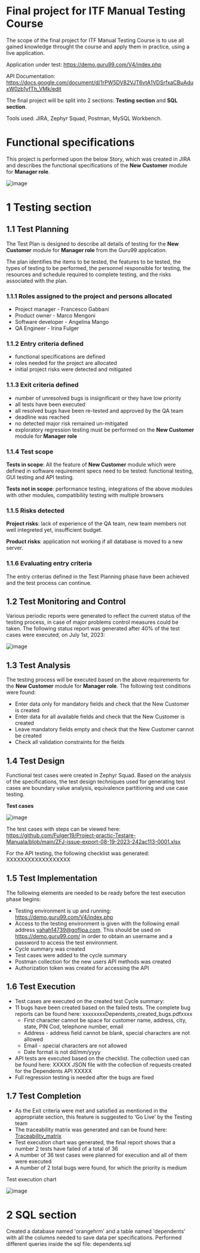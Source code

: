 # Final project for ITF Manual Testing Course
The scope of the final project for ITF Manual Testing Course is to use all gained knowledge throught the course and apply them in practice, using a live application.

Application under test: https://demo.guru99.com/V4/index.php

API Documentation: https://docs.google.com/document/d/1rPW5DV82VJT6vtA1VDSrfxaCBuAduxW0zb1yfTh_VMk/edit

The final project will be split into 2 sections: **Testing section** and **SQL section**.

Tools used: JIRA, Zephyr Squad, Postman, MySQL Workbench.

# Functional specifications
This project is performed upon the below Story, which was created in JIRA and describes the functional specifications of the **New Customer** module for **Manager role**.

![image](https://github.com/Fulger19/Proiect-practic-Testare-Manuala/assets/135150028/6dc5b021-b7ac-442c-85e3-d53cf4eafdc6)


# 1 Testing section

## 1.1 Test Planning
The Test Plan is designed to describe all details of testing for the **New Customer** module for **Manager role** from the Guru99 application.

The plan identifies the items to be tested, the features to be tested, the types of testing to be performed, the personnel responsible for testing, the resources and schedule required to complete testing, and the risks associated with the plan.

### 1.1.1 Roles assigned to the project and persons allocated
- Project manager - Francesco Gabbani
- Product owner - Marco Mengoni
- Software developer - Angelina Mango
- QA Engineer - Irina Fulger

### 1.1.2 Entry criteria defined
- functional specifications are defined
- roles needed for the project are allocated
- initial project risks were detected and mitigated

### 1.1.3 Exit criteria defined
- number of unresolved bugs is insignificant or they have low priority
- all tests have been executed
- all resolved bugs have been re-tested and approved by the QA team
- deadline was reached
- no detected major risk remained un-mitigated
- exploratory regression testing must be performed on the **New Customer** module for **Manager role**
  
### 1.1.4 Test scope

**Tests in scope**: All the feature of **New Customer** module which were defined in software requirement specs need to be tested: functional testing, GUI testing and API testing.

**Tests not in scope**: performance testing, integrations of the above modules with other modules, compatibility testing with multiple browsers

### 1.1.5 Risks detected
**Project risks**: lack of experience of the QA team, new team members not well integreted yet, insufficient budget.

**Product risks**: application not working if all database is moved to a new server.

### 1.1.6 Evaluating entry criteria
The entry criterias defined in the Test Planning phase have been achieved and the test process can continue.

## 1.2 Test Monitoring and Control
Various periodic reports were generated to reflect the current status of the testing process, in case of major problems control measures could be taken. The following status report was generated after 40% of the test cases were executed, on July 1st, 2023:

![image](https://github.com/Fulger19/Proiect-practic-Testare-Manuala/assets/135150028/c2988eb8-b38a-4d13-80f1-ece579b9631b)


## 1.3 Test Analysis
The testing process will be executed based on the above requirements for the **New Customer** module for **Manager role**. The following test conditions were found:

- Enter data only for mandatory fields and check that the New Customer is created
- Enter data for all available fields and check that the New Customer is created
- Leave mandatory fields empty and check that the New Customer cannot be created
- Check all validation constraints for the fields

## 1.4 Test Design

Functional test cases were created in Zephyr Squad. Based on the analysis of the specifications, the test design techniques used for generating test cases are boundary value analysis, equivalence partitioning and use case testing.

**Test cases**

![image](https://github.com/Fulger19/Proiect-practic-Testare-Manuala/assets/135150028/2458ad39-98f3-443c-b794-e56e7b3b4d51)

The test cases with steps can be viewed here: https://github.com/Fulger19/Proiect-practic-Testare-Manuala/blob/main/ZFJ-issue-export-08-19-2023-242ac113-0001.xlsx

For the API testing, the following checklist was generated: XXXXXXXXXXXXXXXXXX

## 1.5 Test Implementation
The following elements are needed to be ready before the test execution phase begins:

- Testing environment is up and running: https://demo.guru99.com/V4/index.php
- Access to the testing environment is given with the following email address vahah14739@goflipa.com. This should be used on https://demo.guru99.com/ in order to obtain an username and a password to access the test environment.
- Cycle summary was created
- Test cases were added to the cycle summary
- Postman collection for the new users API methods was created
- Authorization token was created for accessing the API

## 1.6 Test Execution
- Test cases are executed on the created test Cycle summary: 
- 11 bugs have been created based on the failed tests. The complete bug reports can be found here: xxxxxxxxDependents_created_bugs.pdfxxxx
    - First character cannot be space for customer name, address, city, state, PIN Cod, telephone number, email
    - Address - address field cannot be blank, special characters are not allowed
    - Email - special characters are not allowed
    - Date format is not dd/mm/yyyy
- API tests are executed based on the checklist. The collection used can be found here: XXXXX JSON file with the collection of requests created for the Dependents API XXXXX
- Full regression testing is needed after the bugs are fixed

## 1.7 Test Completion
- As the Exit criteria were met and satisfied as mentioned in the appropriate section, this feature is suggested to ‘Go Live’ by the Testing team
- The traceability matrix was generated and can be found here: [Traceability_matrix](https://github.com/Fulger19/Proiect-practic-Testare-Manuala/blob/main/Traceability_matrix_Guru99.xlsx)
- Test execution chart was generated, the final report shows that a number 2 tests have failed of a total of 36
- A number of 36 test cases were planned for execution and all of them were executed
- A number of 2 total bugs were found, for which the priority is medium

Test execution chart

![image](https://github.com/Fulger19/Proiect-practic-Testare-Manuala/assets/135150028/87704713-be30-4be2-889c-4f0457f4bd0d)


# 2 SQL section

Created a database named 'orangehrm' and a table named 'dependents' with all the columns needed to save data per specifications. Performed different queries inside the sql file: dependents.sql
  
